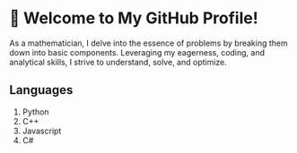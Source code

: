 # 🌟 Welcome to My GitHub Profile!

As a mathematician, I delve into the essence of problems by breaking them down into basic components. Leveraging my eagerness, coding, and analytical skills, I strive to understand, solve, and optimize.

## Languages
<ol>
  <li>Python</li>
  <li>C++</li>
  <li>Javascript</li>
  <li>C#</li>
</ol>
